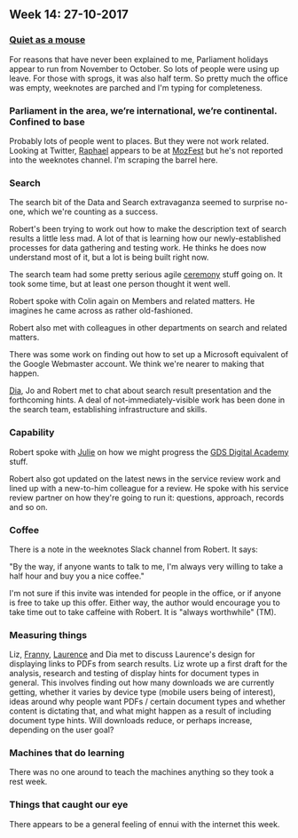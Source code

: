 ## Week 14: 27-10-2017

### [Quiet as a mouse](https://www.youtube.com/watch?v=4f6wzGpFKUQ)

For reasons that have never been explained to me, Parliament holidays appear to run from November to October. So lots of people were using up leave. For those with sprogs, it was also half term. So pretty much the office was empty, weeknotes are parched and I'm typing for completeness.

### Parliament in the area, we’re international, we’re continental. Confined to base

Probably lots of people went to places. But they were not work related. Looking at Twitter, [Raphael](https://twitter.com/raphaelleung) appears to be at [MozFest](https://mozillafestival.org/) but he's not reported into the weeknotes channel. I'm scraping the barrel here.

### Search

The search bit of the Data and Search extravaganza seemed to surprise no-one, which we're counting as a success. 

Robert's been trying to work out how to make the description text of search results a little less mad. A lot of that is learning how our newly-established processes for data gathering and testing work. He thinks he does now understand most of it, but a lot is being built right now. 

The search team had some pretty serious agile [ceremony](https://www.youtube.com/watch?v=4uJXbQfSzz0) stuff going on. It took some time, but at least one person thought it went well.

Robert spoke with Colin again on Members and related matters. He imagines he came across as rather old-fashioned.

Robert also met with colleagues in other departments on search and related matters. 

There was some work on finding out how to set up a Microsoft equivalent of the Google Webmaster account. We think we're nearer to making that happen. 

[Dia](https://twitter.com/DN78), Jo and Robert met to chat about search result presentation and the forthcoming hints. A deal of not-immediately-visible work has been done in the search team, establishing infrastructure and skills.

### Capability

Robert spoke with [Julie](https://twitter.com/julietouring) on how we might progress the [GDS Digital Academy](https://www.gov.uk/government/groups/digital-academy) stuff.

Robert also got updated on the latest news in the service review work and lined up with a new-to-him colleague for a review. He spoke with his service review partner on how they're going to run it: questions, approach, records and so on. 

### Coffee

There is a note in the weeknotes Slack channel from Robert. It says:

"By the way, if anyone wants to talk to me, I'm always very willing to take a half hour and buy you a nice coffee."

I'm not sure if this invite was intended for people in the office, or if anyone is free to take up this offer. Either way, the author would encourage you to take time out to take caffeine with Robert. It is "always worthwhile" (TM).

### Measuring things

Liz, [Franny](https://twitter.com/eff_shaped), [Laurence](https://twitter.com/laurencegrinyer) and Dia met to discuss Laurence's design for displaying links to PDFs from search results. Liz wrote up a first draft for the analysis, research and testing of display hints for document types in general. This involves finding out how many downloads we are currently getting, whether it varies by device type (mobile users being of interest), ideas around why people want PDFs / certain document types and whether content is dictating that, and what might happen as a result of including document type hints. Will downloads reduce, or perhaps increase, depending on the user goal?

### Machines that do learning

There was no one around to teach the machines anything so they took a rest week.

### Things that caught our eye

There appears to be a general feeling of ennui with the internet this week.